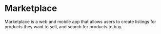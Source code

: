 # Marketplace

Marketplace is a web and mobile app that allows users to create listings for products they want to sell, and search for products to buy.
